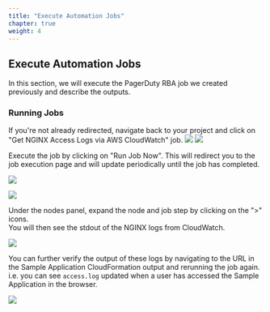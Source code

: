 ```yaml
---
title: "Execute Automation Jobs"
chapter: true
weight: 4
---
```


## Execute Automation Jobs

In this section, we will execute the PagerDuty RBA job we created previously and describe the outputs.

### Running Jobs

If you're not already redirected, navigate back to your project and click on "Get NGINX Access Logs via AWS CloudWatch" job.
![](/images/pd_rba_job_execution_1.png)
![](/images/pd_rba_job_setup_7.png)

Execute the job by clicking on "Run Job Now". This will redirect you to the job execution page and will update periodically until the job has completed.

![](/images/pd_rba_job_execution_2.png)

![](/images/pd_rba_job_execution_3.png)

Under the nodes panel, expand the node and job step by clicking on the ">" icons.  
You will then see the stdout of the NGINX logs from CloudWatch.

![](/images/pd_rba_job_execution_4.png)

You can further verify the output of these logs by navigating to the URL in the Sample Application CloudFormation output and rerunning the job again.
i.e. you can see `access.log` updated when a user has accessed the Sample Application in the browser.

![](/images/pd_rba_job_execution_5.png)

